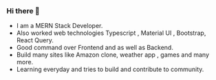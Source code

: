 ### Hi there 👋

- I am a MERN Stack Developer.
- Also worked web technologies Typescript , Material UI , Bootstrap, React Query.
- Good command over Frontend and as well as Backend.
- Build many sites like Amazon clone, weather app , games and many more.
- Learning everyday and tries to build and contribute to community. 
